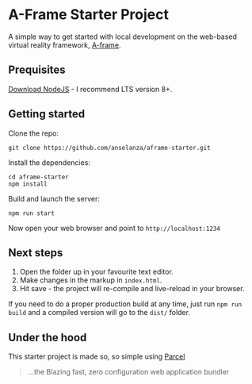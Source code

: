 # A-Frame Starter Project
A simple way to get started with local development on the web-based virtual reality framework, [A-frame](https://aframe.io/).

## Prequisites
[Download NodeJS](https://nodejs.org/en/download/) - I recommend LTS version 8+.

## Getting started
Clone the repo:
```
git clone https://github.com/anselanza/aframe-starter.git
```
Install the dependencies:
```
cd aframe-starter
npm install
```
Build and launch the server:
```
npm run start
```
Now open your web browser and point to `http://localhost:1234`

## Next steps

1. Open the folder up in your favourite text editor.
1. Make changes in the markup in `index.html`.
1. Hit save - the project will re-compile and live-reload in your browser.

If you need to do a proper production build at any time, just run `npm run build` and a compiled version will go to the `dist/` folder.

## Under the hood
This starter project is made so, so simple using [Parcel](https://parceljs.org/)
> ...the Blazing fast, zero configuration web application bundler

